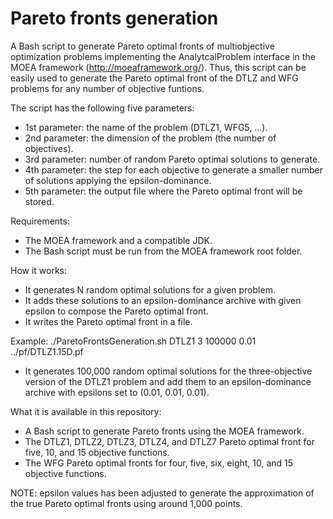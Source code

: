 # Pareto fronts generation
A Bash script to generate Pareto optimal fronts of multiobjective optimization problems implementing the AnalytcalProblem interface in the MOEA framework (http://moeaframework.org/). Thus, this script can be easily used to generate the Pareto optimal front of the DTLZ and WFG problems for any number of objective funtions.

The script has the following five parameters:

- 1st parameter: the name of the problem (DTLZ1, WFG5, ...).
- 2nd parameter: the dimension of the problem (the number of objectives).
- 3rd parameter: number of random Pareto optimal solutions to generate.
- 4th parameter: the step for each objective to generate a smaller number of solutions applying the epsilon-dominance.
- 5th parameter: the output file where the Pareto optimal front will be stored.

Requirements:

- The MOEA framework and a compatible JDK.
- The Bash script must be run from the MOEA framework root folder.

How it works:

- It generates N random optimal solutions for a given problem.
- It adds these solutions to an epsilon-dominance archive with given epsilon to compose the Pareto optimal front.
- It writes the Pareto optimal front in a file.

Example: ./ParetoFrontsGeneration.sh DTLZ1 3 100000 0.01 ../pf/DTLZ1.15D.pf

- It generates 100,000 random optimal solutions for the three-objective version of the DTLZ1 problem and add them to an epsilon-dominance archive with epsilons set to (0.01, 0.01, 0.01).

What it is available in this repository:

- A Bash script to generate Pareto fronts using the MOEA framework.
- The DTLZ1, DTLZ2, DTLZ3, DTLZ4, and DTLZ7 Pareto optimal front for five, 10, and 15 objective functions.
- The WFG Pareto optimal fronts for four, five, six, eight, 10, and 15 objective functions.

NOTE: epsilon values has been adjusted to generate the approximation of the true Pareto optimal fronts using around 1,000 points.
